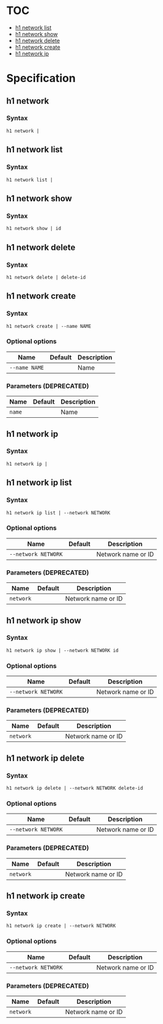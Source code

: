 # TOC

* [h1 network list](#h1-network-list)
* [h1 network show](#h1-network-show)
* [h1 network delete](#h1-network-delete)
* [h1 network create](#h1-network-create)
* [h1 network ip](#h1-network-ip)


# Specification

## h1 network

### Syntax

```h1 network | ```

## h1 network list

### Syntax

```h1 network list | ```

## h1 network show

### Syntax

```h1 network show | id```

## h1 network delete

### Syntax

```h1 network delete | delete-id```

## h1 network create

### Syntax

```h1 network create | --name NAME```

### Optional options

| Name | Default | Description | 
| ---- | ------- | ----------- |
| ```--name NAME``` |  | Name |

### Parameters (DEPRECATED)

| Name | Default | Description | 
| ---- | ------- | ----------- |
| ```name``` |  | Name |

## h1 network ip

### Syntax

```h1 network ip | ```

## h1 network ip list

### Syntax

```h1 network ip list | --network NETWORK```

### Optional options

| Name | Default | Description | 
| ---- | ------- | ----------- |
| ```--network NETWORK``` |  | Network name or ID |

### Parameters (DEPRECATED)

| Name | Default | Description | 
| ---- | ------- | ----------- |
| ```network``` |  | Network name or ID |

## h1 network ip show

### Syntax

```h1 network ip show | --network NETWORK id```

### Optional options

| Name | Default | Description | 
| ---- | ------- | ----------- |
| ```--network NETWORK``` |  | Network name or ID |

### Parameters (DEPRECATED)

| Name | Default | Description | 
| ---- | ------- | ----------- |
| ```network``` |  | Network name or ID |

## h1 network ip delete

### Syntax

```h1 network ip delete | --network NETWORK delete-id```

### Optional options

| Name | Default | Description | 
| ---- | ------- | ----------- |
| ```--network NETWORK``` |  | Network name or ID |

### Parameters (DEPRECATED)

| Name | Default | Description | 
| ---- | ------- | ----------- |
| ```network``` |  | Network name or ID |

## h1 network ip create

### Syntax

```h1 network ip create | --network NETWORK```

### Optional options

| Name | Default | Description | 
| ---- | ------- | ----------- |
| ```--network NETWORK``` |  | Network name or ID |

### Parameters (DEPRECATED)

| Name | Default | Description | 
| ---- | ------- | ----------- |
| ```network``` |  | Network name or ID |

